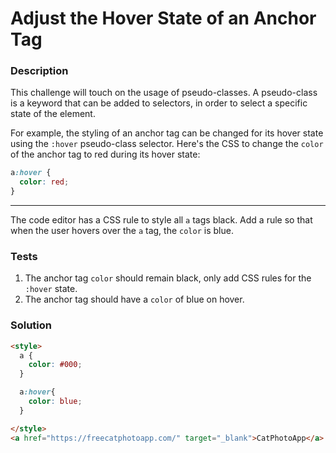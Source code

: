 # Adjust the Hover State of an Anchor Tag

### Description

This challenge will touch on the usage of pseudo-classes. A pseudo-class is a keyword that can be added to selectors, in order to select a specific state of the element.

For example, the styling of an anchor tag can be changed for its hover state using the `:hover` pseudo-class selector. Here's the CSS to change the `color` of the anchor tag to red during its hover state:

```css
a:hover {
  color: red;
}
```

---

The code editor has a CSS rule to style all `a` tags black. Add a rule so that when the user hovers over the `a` tag, the `color` is blue.

### Tests

1. The anchor tag `color` should remain black, only add CSS rules for the `:hover` state.
2. The anchor tag should have a `color` of blue on hover.

### Solution

```html
<style>
  a {
    color: #000;
  }

  a:hover{
    color: blue;
  }

</style>
<a href="https://freecatphotoapp.com/" target="_blank">CatPhotoApp</a>
```